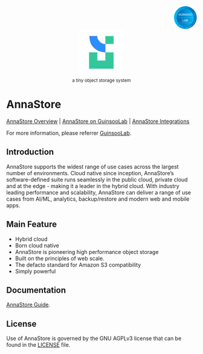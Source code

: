 <div align="right">
    <img src="./public/guinsoolab-badge.png" width="60" alt="badge">
    <br />
</div>
<div align="center">
    <img src="./public/annaStore.svg" width="120" alt="logo" />
    <br/>
    <small>a tiny object storage system</small>
</div>

# AnnaStore

[AnnaStore Overview](https://ciusji.gitbook.io/guinsoolab/products/data-storage/overview) | 
[AnnaStore on GuinsooLab](https://guinsoolab.github.io/glab) | 
[AnnaStore Integrations](https://ciusji.gitbook.io/guinsoolab/products/data-storage/integrations)

For more information, please referrer [GuinsooLab](https://guinsoolab.github.io/glab/).

## Introduction

AnnaStore supports the widest range of use cases across the largest number of environments. Cloud native
since inception, AnnaStore’s software-defined suite runs seamlessly in the public cloud, private cloud and at the
edge - making it a leader in the hybrid cloud. With industry leading performance and scalability, AnnaStore can
deliver a range of use cases from AI/ML, analytics, backup/restore and modern web and mobile apps.

## Main Feature

- Hybrid cloud
- Born cloud native
- AnnaStore is pioneering high performance object storage
- Built on the principles of web scale.
- The defacto standard for Amazon S3 compatibility 
- Simply powerful

## Documentation

[AnnaStore Guide](https://docs.min.io/).

## License

Use of AnnaStore is governed by the GNU AGPLv3 license that can be found in the [LICENSE](./LICENSE) file.
